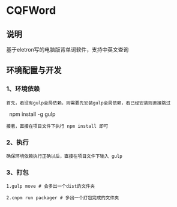 # CQFWord

## 说明

基于eletron写的电脑版背单词软件，支持中英文查询

## 环境配置与开发

### 1、环境依赖

    首先，若没有gulp全局依赖，则需要先安装gulp全局依赖，若已经安装则直接跳过
  
        npm install -g gulp
    
    接着，直接在项目文件下执行 npm install 即可
  
### 2、执行

    确保环境依赖执行正确以后，直接在项目文件下输入 gulp
  
### 3、打包
 
    1.gulp move # 会多出一个dist的文件夹
  
    2.cnpm run packager # 多出一个打包完成的文件夹
  
  
